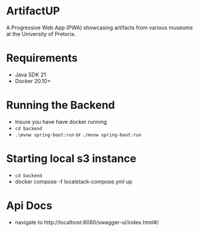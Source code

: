 # ArtifactUP
A Progressive Web App (PWA) showcasing artifacts from various museums at the University of Pretoria.

# Requirements
- Java SDK 21
- Docker 20.10+

# Running the Backend
- Insure you have have docker running
- `cd backend`
- `.\mvnw spring-boot:run` or `./mvnw spring-boot:run`

# Starting local s3 instance
- `cd backend`
- docker compose -f localstack-compose.yml up

# Api Docs
- navigate to http://localhost:8080/swagger-ui/index.html#/
